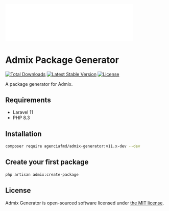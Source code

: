 <a href="https://fmd.ag" target="_blank"><img src="https://github.com/agenciafmd/admix/raw/master/resources/images/fmd.svg" width="400" alt="Logo da F&MD"></a>

# Admix Package Generator

<a href="https://packagist.org/packages/agenciafmd/admix-generator"><img src="https://img.shields.io/packagist/dt/agenciafmd/admix-generator" alt="Total Downloads"></a>
<a href="https://packagist.org/packages/agenciafmd/admix-generator"><img src="https://img.shields.io/packagist/v/agenciafmd/admix-generator" alt="Latest Stable Version"></a>
<a href="https://packagist.org/packages/agenciafmd/admix-generator"><img src="https://img.shields.io/packagist/l/agenciafmd/admix-generator" alt="License"></a>

A package generator for Admix.

## Requirements

- Laravel 11
- PHP 8.3

## Installation

```bash
composer require agenciafmd/admix-generator:v11.x-dev --dev
```

## Create your first package

```bash
php artisan admix:create-package
```

## License

Admix Generator is open-sourced software licensed under [the MIT license](LICENSE.md).